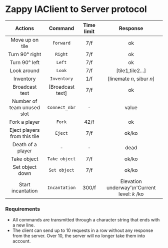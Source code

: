 # Zappy IAClient to Server protocol

|            Actions           |      Command     | Time limit |                    Response                   |
| :--------------------------: | :--------------: | :--------: | :-------------------------------------------: |
|        Move up on tile       |     `Forward`    |     7/f    |                       ok                      |
|        Turn 90° right        |      `Right`     |     7/f    |                       ok                      |
|         Turn 90° left        |      `Left`      |     7/f    |                       ok                      |
|          Look around         |      `Look`      |     7/f    |                [tile1,tile2...]               |
|           Inventory          |    `Inventory`   |     1/f    |           \[linemate _n_, sibur _n_]          |
|        Broadcast text        | [Broadcast text] |     7/f    |                       ok                      |
|  Number of team unused slot  |   `Connect_nbr`  |      -     |                     value                     |
|         Fork a player        |      `Fork`      |    42/f    |                       ok                      |
| Eject players from this tile |      `Eject`     |     7/f    |                     ok/ko                     |
|       Death of a player      |         -        |      -     |                      dead                     |
|          Take object         |   `Take object`  |     7/f    |                     ok/ko                     |
|        Set object down       |   `Set object`   |     7/f    |                     ok/ko                     |
|       Start incantation      |   `Incantation`  |    300/f   | Elevation underway'\\n'Current level: _k_ /ko |

### Requirements

-   All commands are transmitted through a character string that ends with a new line.
-   The client can send up to 10 requests in a row without any response from the server.
    Over 10, the server will no longer take them into account.
